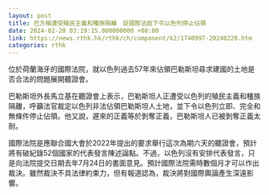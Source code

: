 ```yaml
---
layout: post
title: 巴方稱遭受殖民主義和種族隔離　促國際法庭下令以色列停止佔領
date: 2024-02-20 03:19:15.000000000 +08:00
link: https://news.rthk.hk/rthk/ch/component/k2/1740997-20240220.htm
categories: rthk
---
```


位於荷蘭海牙的國際法院，就以色列過去57年來佔領巴勒斯坦尋求建國的土地是否合法的問題展開聽證會。

巴勒斯坦外長馬立基在聽證會上表示，巴勒斯坦人正遭受以色列的殖民主義和種族隔離，呼籲法官裁定以色列非法佔領巴勒斯坦人土地，並下令以色列立即、完全和無條件停止佔領。他又說，遲來的正義等於剝奪正義，巴勒斯坦人已被剝奪正義太耐。

國際法院是應聯合國大會於2022年提出的要求舉行這次為期六天的聽證會，預計將有破紀錄52個國家的代表發言陳述論點。不過，以色列沒有安排代表發言，只是向法院提交日期去年7月24日的書面意見。預計國際法院需時數個月才可以作出裁決。雖然裁決不具法律約束力，但有報道認為，裁決將對國際輿論產生深遠影響。
